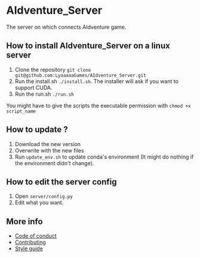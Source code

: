# AIdventure_Server
The server on which connects AIdventure game.

## How to install AIdventure_Server on a linux server

1. Clone the repository `git clone git@github.com:LyaaaaaGames/AIdventure_Server.git`
2. Run the install.sh `./install.sh`. The installer will ask if you want to support CUDA.
3. Run the run.sh `./run.sh`

You might have to give the scripts the executable permission with `chmod +x script_name`

## How to update ?

1. Download the new version
2. Overwrite with the new files
3. Run `update_env.sh` to update conda's environment (It might do nothing if the environment didn't change).

## How to edit the server config

1. Open `server/config.py`
2. Edit what you want.

## More info

- [Code of conduct](https://github.com/LyaaaaaGames/AIdventure_Server/blob/main/CODE_OF_CONDUCT.md)
- [Contributing](https://github.com/LyaaaaaGames/AIdventure_Server/blob/main/CONTRIBUTING.md)
- [Style guide](https://github.com/LyaaaaaGames/AIdventure_Server/blob/main/style_guide.md)
